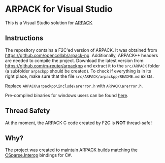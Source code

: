 # ARPACK for Visual Studio

This is a Visual Studio solution for [ARPACK](https://github.com/opencollab/arpack-ng).

## Instructions

The repository contains a F2C'ed version of ARPACK. It was obtained from https://github.com/opencollab/arpack-ng. Additionally, ARPACK++ headers are needed to compile the project. Download the latest version from https://github.com/m-reuter/arpackpp and extract it to the `src/ARPACK` folder (a subfolder `arpackpp` should be created). To check if everything is in its right place, make sure that the file `src/ARPACK/arpackpp/README.md` exists.

Replace `ARPACK\arpackpp\include\arerror.h` with `ARPACK\arerror.h`.

Pre-compiled binaries for windows users can be found [here](http://wo80.bplaced.net/math/packages.html).

## Thread Safety

At the moment, the ARPACK C code created by F2C is **NOT** thread-safe!

## Why?

The project was created to maintain ARPACK builds matching the [CSparse.Interop](https://github.com/wo80/csparse-interop) bindings for C#.
